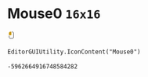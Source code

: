 # Mouse0 `16x16`
<img src="/img/Mouse0.png" width=16 height=16>

``` CSharp
EditorGUIUtility.IconContent("Mouse0")
```
```
-5962664916748584282
```
